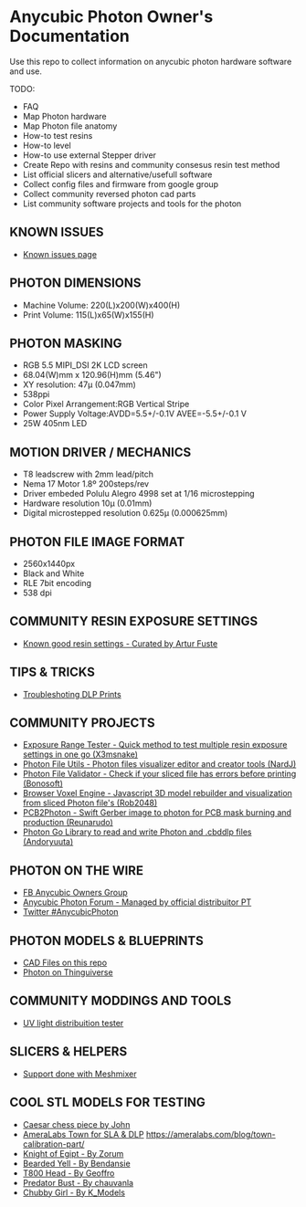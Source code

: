 # Anycubic Photon Owner's Documentation

Use this repo to collect information on anycubic photon hardware software and use.

TODO:

- FAQ
- Map Photon hardware
- Map Photon file anatomy
- How-to test resins
- How-to level
- How-to use external Stepper driver
- Create Repo with resins and community consesus resin test method
- List official slicers and alternative/usefull software
- Collect config files and firmware from google group
- Collect community reversed photon cad parts
- List community software projects and tools for the photon

## KNOWN ISSUES
- [Known issues page](known-issues/photon-known-issues.md)

## PHOTON DIMENSIONS
- Machine Volume: 220(L)x200(W)x400(H)
- Print Volume: 115(L)x65(W)x155(H)

## PHOTON MASKING 
- RGB 5.5 MIPI_DSI 2K LCD screen
- 68.04(W)mm x 120.96(H)mm (5.46")
- XY resolution: 47µ (0.047mm)
- 538ppi
- Color Pixel Arrangement:RGB Vertical Stripe
- Power Supply Voltage:AVDD=5.5+/-0.1V AVEE=-5.5+/-0.1 V
- 25W 405nm LED

## MOTION DRIVER / MECHANICS
- T8 leadscrew with 2mm lead/pitch
- Nema 17 Motor 1.8º 200steps/rev
- Driver embeded Polulu Alegro 4998 set at 1/16 microstepping
- Hardware resolution 10µ (0.01mm)
- Digital microstepped resolution 0.625µ (0.000625mm)

## PHOTON FILE IMAGE FORMAT
- 2560x1440px 
- Black and White 
- RLE 7bit encoding
- 538 dpi

## COMMUNITY RESIN EXPOSURE SETTINGS
- [Known good resin settings - Curated by Artur Fuste](https://docs.google.com/spreadsheets/d/1crvzMnt_8NJXAsABinoIhcOjE8l3h7s0L82Zlh1vkL8/edit#gid=0)

## TIPS & TRICKS
- [Troubleshoting DLP Prints](https://l3d.ie/2018/06/29/dlp-3d-printing-troubleshooting/)

## COMMUNITY PROJECTS
- [Exposure Range Tester - Quick method to test multiple resin exposure settings in one go (X3msnake)](https://github.com/altLab/photon-resin-calibration) 
- [Photon File Utils - Photon files visualizer editor and creator tools (NardJ)](https://github.com/NardJ/PhotonFileUtils)
- [Photon File Validator -  Check if your sliced file has errors before printing (Bonosoft)](https://github.com/Photonsters/PhotonFileViewer)
- [Browser Voxel Engine - Javascript 3D model rebuilder and visualization from sliced Photon file's (Rob2048)](https://github.com/Rob2048/PhotonTool)
- [PCB2Photon - Swift Gerber image to photon for PCB  mask burning and production (Reunarudo)](https://github.com/Reonarudo/pcb2photon)
- [Photon Go Library to read and write Photon and .cbddlp files (Andoryuuta)](https://github.com/Andoryuuta/photon)

## PHOTON ON THE WIRE
- [FB Anycubic Owners Group](https://www.facebook.com/groups/AnycubicPhoton/?ref=group_header)
- [Anycubic Photon Forum - Managed by official distribuitor PT](http://photonforum.statusavailable.pt/viewforum.php?f=23)
- [Twitter #AnycubicPhoton](https://twitter.com/hashtag/ANYCUBICPHOTON?src=hash)

## PHOTON MODELS & BLUEPRINTS
- [CAD Files on this repo](https://github.com/altLab/anycubic-photon-docs/tree/master/photon-blueprints)
- [Photon on Thinguiverse](https://www.thingiverse.com/search?q=Anycubic+Photon)

## COMMUNITY MODDINGS AND TOOLS
- [UV light distribuition tester](https://www.facebook.com/kzhkshj/posts/1782894801789685)

## SLICERS & HELPERS
- [Support done with Meshmixer](https://youtu.be/OXFKVmMwXCQ?t=2m10s)

## COOL STL MODELS FOR TESTING
- [Caesar chess piece by John](https://www.thingiverse.com/thing:3002177)
- [AmeraLabs Town for SLA & DLP](https://www.thingiverse.com/thing:2810666)
https://ameralabs.com/blog/town-calibration-part/
- [Knight of Egipt - By Zorum](https://www.thingiverse.com/thing:1826018)
- [Bearded Yell - By Bendansie](https://www.thingiverse.com/thing:1376314)
- [T800 Head - By Geoffro](https://www.cgtrader.com/free-3d-print-models/art/sculptures/t-800-single-and-3-piece-high-detail-head)
- [Predator Bust - By chauvanla](https://www.turbosquid.com/3d-models/free-obj-model-predator-bust-sculpture/695753)
- [Chubby Girl - By K_Models](https://www.turbosquid.com/FullPreview/Index.cfm/ID/805220#)

